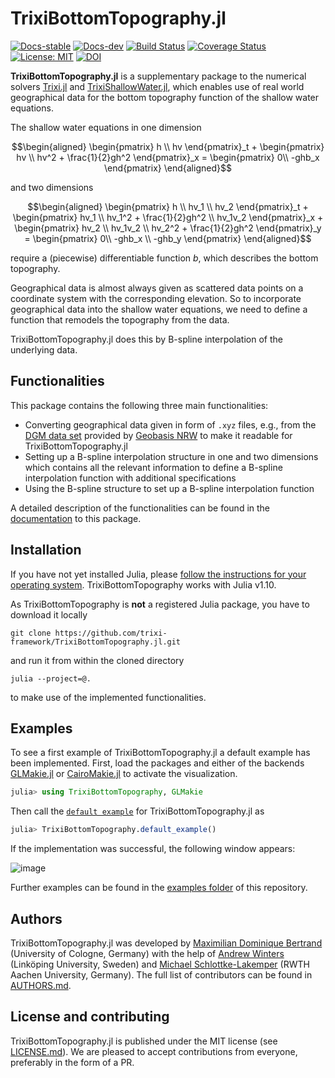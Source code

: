 # TrixiBottomTopography.jl
[![Docs-stable](https://img.shields.io/badge/docs-stable-blue.svg)](https://trixi-framework.github.io/TrixiBottomTopography.jl/stable)
[![Docs-dev](https://img.shields.io/badge/docs-dev-blue.svg)](https://trixi-framework.github.io/TrixiBottomTopography.jl/dev/)
[![Build Status](https://github.com/trixi-framework/TrixiBottomTopography.jl/actions/workflows/ci.yml/badge.svg)](https://github.com/trixi-framework/TrixiBottomTopography.jl/actions/workflows/ci.yml)
[![Coverage Status](https://coveralls.io/repos/github/trixi-framework/TrixiBottomTopography.jl/badge.svg?branch=main)](https://coveralls.io/github/trixi-framework/TrixiBottomTopography.jl?branch=main)
[![License: MIT](https://img.shields.io/badge/License-MIT-success.svg)](https://opensource.org/licenses/MIT)
[![DOI](https://zenodo.org/badge/DOI/10.5281/zenodo.15122147.svg)](https://doi.org/10.5281/zenodo.15122147)

**TrixiBottomTopography.jl** is a supplementary package to the numerical solvers [Trixi.jl](https://github.com/trixi-framework/Trixi.jl) and [TrixiShallowWater.jl](https://github.com/trixi-framework/TrixiShallowWater.jl), which enables use of real world geographical data for the bottom topography function of the shallow water equations.

The shallow water equations in one dimension
```math
\begin{aligned}
\begin{pmatrix} h \\ hv \end{pmatrix}_t
+ \begin{pmatrix} hv \\ hv^2 + \frac{1}{2}gh^2 \end{pmatrix}_x
= \begin{pmatrix} 0\\ -ghb_x \end{pmatrix}
\end{aligned}
```
and two dimensions
```math
\begin{aligned}
\begin{pmatrix} h \\ hv_1 \\ hv_2 \end{pmatrix}_t
+ \begin{pmatrix} hv_1 \\ hv_1^2 + \frac{1}{2}gh^2 \\ hv_1v_2 \end{pmatrix}_x
+ \begin{pmatrix} hv_2 \\ hv_1v_2 \\ hv_2^2 + \frac{1}{2}gh^2  \end{pmatrix}_y
= \begin{pmatrix} 0\\ -ghb_x \\ -ghb_y \end{pmatrix}
\end{aligned}
```
require a (piecewise) differentiable function $b$, which describes the bottom topography.

Geographical data is almost always given as scattered data points on a coordinate system with the corresponding elevation. So to incorporate geographical data into the shallow water equations, we need to define a function that remodels the topography from the data.

TrixiBottomTopography.jl does this by B-spline interpolation of the underlying data.

## Functionalities

This package contains the following three main functionalities:
- Converting geographical data given in form of `.xyz` files, e.g., from the [DGM data set](https://www.opengeodata.nrw.de/produkte/geobasis/hm/) provided by [Geobasis NRW](https://www.bezreg-koeln.nrw.de/geobasis-nrw) to make it readable for TrixiBottomTopography.jl
- Setting up a B-spline interpolation structure in one and two dimensions which contains all the relevant information to define a B-spline interpolation function with additional specifications
- Using the B-spline structure to set up a B-spline interpolation function

A detailed description of the functionalities can be found in the [documentation](https://trixi-framework.github.io/TrixiBottomTopography.jl/stable/) to this package.


## Installation
If you have not yet installed Julia, please [follow the instructions for your operating system](https://julialang.org/downloads/platform/). TrixiBottomTopography works with Julia v1.10.

As TrixiBottomTopography is **not** a registered Julia package, you have to download it locally
```
git clone https://github.com/trixi-framework/TrixiBottomTopography.jl.git
```
and run it from within the cloned directory
```
julia --project=@.
```
to make use of the implemented functionalities.

## Examples

To see a first example of TrixiBottomTopography.jl a default example has been implemented.
First, load the packages and either of the backends
[GLMakie.jl](https://docs.makie.org/stable/explanations/backends/glmakie)
or [CairoMakie.jl](https://docs.makie.org/v0.22/explanations/backends/cairomakie)
to activate the visualization.
```julia
julia> using TrixiBottomTopography, GLMakie
```
Then call the [`default example`](@ref) for TrixiBottomTopography.jl as
```julia
julia> TrixiBottomTopography.default_example()
```
If the implementation was successful, the following window appears:

![image](https://github.com/user-attachments/assets/1203483a-b414-45b1-a69a-c6e284eeb0c2)

Further examples can be found in the [examples folder](https://github.com/trixi-framework/TrixiBottomTopography.jl/tree/main/examples) of this repository.

## Authors
TrixiBottomTopography.jl was developed by [Maximilian Dominique Bertrand](https://github.com/maxbertrand1996) (University of Cologne, Germany) with the help of [Andrew Winters](https://liu.se/en/employee/andwi94) (Linköping University, Sweden) and [Michael Schlottke-Lakemper](https://lakemper.eu/) (RWTH Aachen University, Germany).
The full list of contributors can be found in [AUTHORS.md](AUTHORS.md).

## License and contributing
TrixiBottomTopography.jl is published under the MIT license (see [LICENSE.md](LICENSE.md)).
We are pleased to accept contributions from everyone, preferably in the form of a PR.